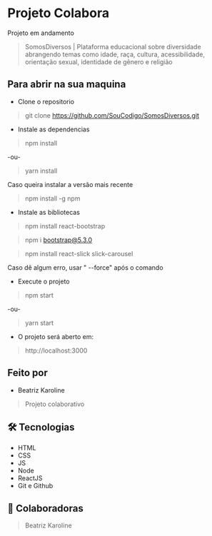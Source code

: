 # Projeto Colabora

Projeto em andamento

> SomosDiversos |
Plataforma educacional sobre diversidade abrangendo temas como idade, raça, cultura, acessibilidade, orientação sexual, identidade de gênero e religião

## Para abrir na sua maquina

- Clone o repositorio

> git clone https://github.com/SouCodigo/SomosDiversos.git

- Instale as dependencias

> npm install

-ou-

> yarn install

Caso queira instalar a versão mais recente

> npm install -g npm

- Instale as bibliotecas

> npm install react-bootstrap

> npm i bootstrap@5.3.0

> npm install react-slick slick-carousel

Caso dê algum erro, usar " --force" após o comando

- Execute o projeto

> npm start
 
-ou-

> yarn start

- O projeto será aberto em:

> http://localhost:3000

## Feito por 

- Beatriz Karoline

> Projeto colaborativo

## 🛠 Tecnologias

- HTML
- CSS
- JS
- Node
- ReactJS
- Git e Github

## 💙 Colaboradoras

> Beatriz Karoline
